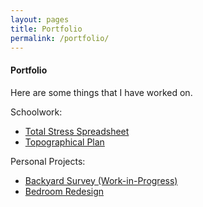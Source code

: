 ```yaml
---
layout: pages
title: Portfolio
permalink: /portfolio/
---
```


#### Portfolio
Here are some things that I have worked on.

Schoolwork:
<ul class="body">
  <li><a href="/portfolio/tss/">Total Stress Spreadsheet</a></li>
  <li><a href="/portfolio/topo/">Topographical Plan</a></li>
</ul>

Personal Projects:
<ul class="body">
  <li><a href="/portfolio/bkyrds/">Backyard Survey (Work-in-Progress)</a></li>
  <li><a href="/portfolio/bdrmrd/">Bedroom Redesign</a></li>
</ul>
